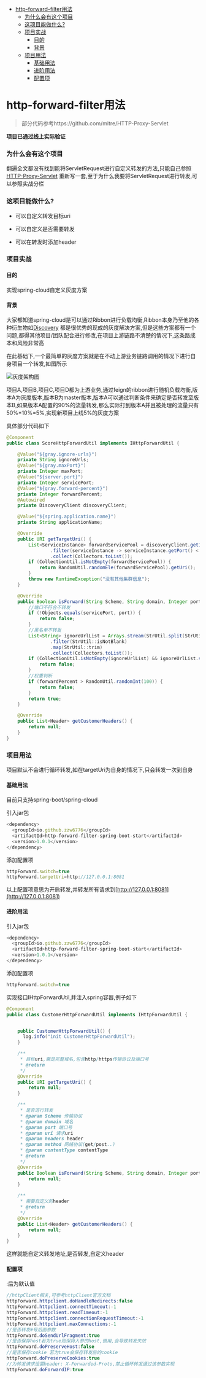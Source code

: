 - [http-forward-filter用法](#http-forward-filter--)
    + [为什么会有这个项目](#---------)
    + [这项目能做什么?](#--------)
    + [项目实战](#----)
      - [目的](#--)
      - [背景](#--)
    + [项目用法](#----)
      - [基础用法](#----)
      - [进阶用法](#----)
      - [配置项](#---)


# http-forward-filter用法

> 部分代码参考https://github.com/mitre/HTTP-Proxy-Servlet



**项目已通过线上实际验证**


### 为什么会有这个项目

翻遍全文都没有找到能将ServletRequest进行自定义转发的方法,只能自己参照[HTTP-Proxy-Servlet](https://github.com/mitre/HTTP-Proxy-Servlet) 重新写一套,至于为什么我要将ServletRequest进行转发,可以参照实战分栏

### 这项目能做什么?

- 可以自定义转发目标uri

- 可以自定义是否需要转发

- 可以在转发时添加header


### 项目实战

#### 目的

实现spring-cloud自定义灰度方案

#### 背景

大家都知道spring-cloud是可以通过Ribbon进行负载均衡,Ribbon本身乃至他的各种衍生物如[Discovery](https://github.com/Nepxion/Discovery) 都是很优秀的现成的灰度解决方案,但是这些方案都有一个问题,都得其他项目/团队配合进行修改,在项目上游链路不清楚的情况下,这条路成本和风险非常高

在此基础下,一个最简单的灰度方案就是在不动上游业务链路调用的情况下进行自身项目一个转发,如图所示

![灰度架构图](http://processon.com/chart_image/60e2a585637689510d6eaa33.png)

项目A,项目B,项目C,项目D都为上游业务,通过feign的ribbon进行随机负载均衡,版本A为灰度版本,版本B为master版本,版本A可以通过判断条件来确定是否转发至版本B,如果版本A配置的90%的流量转发,那么实际打到版本A并且被处理的流量只有50%*10%=5%,实现新项目上线5%的灰度方案

具体部分代码如下

```Java
@Component
public class ScoreHttpForwardUtil implements IHttpForwardUtil {

    @Value("${gray.ignore-urls}")
    private String ignoreUrls;
    @Value("${gray.maxPort}")
    private Integer maxPort;
    @Value("${server.port}")
    private Integer servicePort;
    @Value("${gray.forward-percent}")
    private Integer forwardPercent;
    @Autowired
    private DiscoveryClient discoveryClient;

    @Value("${spring.application.name}")
    private String applicationName;

    @Override
    public URI getTargetUri() {
        List<ServiceInstance> forwardServicePool = discoveryClient.getInstances(applicationName).stream()
                .filter(serviceInstance -> serviceInstance.getPort() < maxPort)
                .collect(Collectors.toList());
        if (CollectionUtil.isNotEmpty(forwardServicePool)) {
            return RandomUtil.randomEle(forwardServicePool).getUri();
        }
        throw new RuntimeException("没有其他集群信息");
    }

    @Override
    public Boolean isForward(String Scheme, String domain, Integer port, String uri, Map<String, String> headers, String method, String contentType) {
        //端口不符合不转发
        if (!Objects.equals(servicePort, port)) {
            return false;
        }
        //黑名单不转发
        List<String> ignoreUrlList = Arrays.stream(StrUtil.split(StrUtil.trimToEmpty(ignoreUrls), ";"))
                .filter(StrUtil::isNotBlank)
                .map(StrUtil::trim)
                .collect(Collectors.toList());
        if (CollectionUtil.isNotEmpty(ignoreUrlList) && ignoreUrlList.stream().anyMatch(ignoreUrl -> Pattern.matches(ignoreUrl, uri))) {
            return false;
        }
        //权重判断
        if (forwardPercent > RandomUtil.randomInt(100)) {
            return false;
        }
        return true;
    }

    @Override
    public List<Header> getCustomerHeaders() {
        return null;
    }
}
```


### 项目用法

项目默认不会进行循环转发,如在targetUri为自身的情况下,只会转发一次到自身

#### 基础用法

目前只支持spring-boot/spring-cloud

引入jar包

```JavaScript
<dependency>
  <groupId>io.github.zzw6776</groupId>
  <artifactId>http-forward-filter-spring-boot-start</artifactId>
  <version>1.0.1</version>
</dependency>
```


添加配置项

```JavaScript
httpForward.switch=true
httpForward.targetUri=http://127.0.0.1:8081
```


以上配置项意思为开启转发,并转发所有请求到[http://127.0.0.1:8081](http://127.0.0.1:8081)


#### 进阶用法

引入jar包

```JavaScript
<dependency>
  <groupId>io.github.zzw6776</groupId>
  <artifactId>http-forward-filter-spring-boot-start</artifactId>
  <version>1.0.1</version>
</dependency>
```


添加配置项

```JavaScript
httpForward.switch=true
```


实现接口IHttpForwardUtil,并注入spring容器,例子如下

```Java
@Component
public class CustomerHttpForwardUtil implements IHttpForwardUtil {


    public CustomerHttpForwardUtil() {
      log.info("init CustomerHttpForwardUtil");
    }

    /**
     * 目标uri,需是完整域名,包含http/https传输协议及端口号
     * @return
     */
    @Override
    public URI getTargetUri() {
        return null;
    }

    /**
     * 是否进行转发
     * @param Scheme 传输协议
     * @param domain 域名
     * @param port 端口号
     * @param uri 请求uri
     * @param headers header
     * @param method 网络协议(get/post..)
     * @param contentType contentType
     * @return
     */
    @Override
    public Boolean isForward(String Scheme, String domain, Integer port, String uri, Map<String, String> headers, String method, String contentType) {
        return null;
    }

    /**
     * 需要自定义的header
     * @return
     */
    @Override
    public List<Header> getCustomerHeaders() {
        return null;
    }
}
```


这样就能自定义转发地址,是否转发,自定义header

#### 配置项

:后为默认值

```Java
//httpClient相关,可参考httpClient官方文档
httpForward.httpclient.doHandleRedirects:false
httpForward.httpclient.connectTimeout:-1
httpForward.httpclient.readTimeout:-1
httpForward.httpclient.connectionRequestTimeout:-1
httpForward.httpclient.maxConnections:-1
//是否转发#号后面参数
httpForward.doSendUrlFragment:true
//是否保存host若为true则保持入参的host,慎用,会导致转发失效
httpForward.doPreserveHost:false
//是否保存cookie 若为true会保存转发后的cookie
httpForward.doPreserveCookies:true
//为转发请求设置header: X-Forwarded-Proto,禁止循环转发通过该参数实现
httpForward.doForwardIP:true

```



